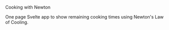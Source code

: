 Cooking with Newton

One page Svelte app to show remaining cooking times using Newton's Law of Cooling.
